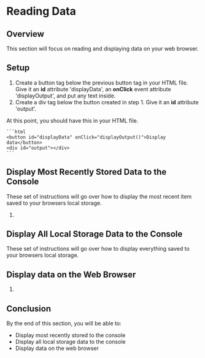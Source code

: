 # Reading Data

## Overview

This section will focus on reading and displaying data on your web browser. <!-- add more stuff here -->

## Setup

1. Create a button tag below the previous button tag in your HTML file. Give it an **id** attribute 'displayData', an **onClick** event attribute 'displayOutput', and put any text inside.
2. Create a div tag below the button created in step 1. Give it an **id** attribute 'output'.

At this point, you should have this in your HTML file.

    ```html
    <button id="displayData" onClick="displayOutput()">Display data</button>
    <div id="output"></div>
    ```

## Display Most Recently Stored Data to the Console

These set of instructions will go over how to display the most recent item saved to your browsers local storage.

1. 

## Display All Local Storage Data to the Console

These set of instructions will go over how to display everything saved to your browsers local storage.

## Display data on the Web Browser

1. 

## Conclusion

By the end of this section, you will be able to:

- Display most recently stored to the console
- Display all local storage data to the console
- Display data on the web browser
